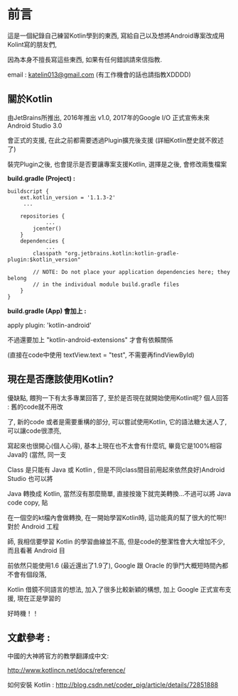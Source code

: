 前言
===
這是一個紀錄自己練習Kotlin學到的東西, 寫給自己以及想將Android專案改成用Kolint寫的朋友們,

因為本身不擅長寫這些東西, 如果有任何錯誤請來信指教.

email : katelin013@gmail.com    (有工作機會的話也請指教XDDDD)

關於Kotlin
----------
由JetBrains所推出, 2016年推出 v1.0, 2017年的Google I/O 正式宣佈未來 Android Studio 3.0

會正式的支援, 在此之前都需要透過Plugin擴充後支援 (詳細Kotlin歷史就不敘述了)

裝完Plugin之後, 也會提示是否要讓專案支援Kotlin, 選擇是之後, 會修改兩隻檔案

**build.gradle (Project) :**

```
buildscript {
    ext.kotlin_version = '1.1.3-2'
	 ...

    repositories {
			...
        jcenter()
    }
    dependencies {
			...
        classpath "org.jetbrains.kotlin:kotlin-gradle-plugin:$kotlin_version"

        // NOTE: Do not place your application dependencies here; they belong
        // in the individual module build.gradle files
    }
}
```

**build.gradle (App) 會加上 :** 

apply plugin: 'kotlin-android'

不過還要加上 "kotlin-android-extensions" 才會有依賴關係 

(直接在code中使用 textView.text = "test", 不需要再findViewById)

現在是否應該使用Kotlin?
--------------------
優缺點, 餵狗一下有太多專業回答了, 至於是否現在就開始使用Kotlin呢? 個人回答 : 舊的code就不用改

了, 新的code 或者是需要重構的部分, 可以嘗試使用Kotlin, 它的語法糖太迷人了, 可以讓code很漂亮, 

寫起來也很開心(個人心得), 基本上現在也不太會有什麼坑, 畢竟它是100%相容Java的 (當然, 同一支

Class 是只能有 Java 或 Kotlin , 但是不同class間目前用起來依然良好)Android Studio 也可以將 

Java 轉換成 Kotlin, 當然沒有那麼簡單, 直接按幾下就完美轉換...不過可以將 Java code copy, 貼

在一個空的kt檔內會做轉換, 在一開始學習Kotlin時, 這功能真的幫了很大的忙啊!! 對於 Android 工程

師, 我相信要學習 Kotlin 的學習曲線並不高, 但是code的整潔性會大大增加不少, 而且看著 Android 目

前依然只能使用1.6 (最近還出了1.9了), Google 跟 Oracle 的爭鬥大概短時間內都不會有個段落, 

Kotlin 借鏡不同語言的想法, 加入了很多比較新穎的構想, 加上 Google 正式宣布支援, 現在正是學習的

好時機！！

文獻參考 :
---------
中國的大神將官方的教學翻譯成中文:

http://www.kotlincn.net/docs/reference/ 

如何安裝 Kotlin : 
http://blog.csdn.net/coder_pig/article/details/72851888

